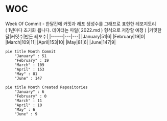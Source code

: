 # WOC
Week Of Commit - 한달간에 커밋과 레포 생성수를 그래프로 표현한 레포지토리<br />
( 1년마다 초기화 됩니다. 데이터는 파일( 2022.md ) 형식으로 저장할 예정 )
|커밋한 달|커밋수|만든 레포수|
|------|---|---|
|January|51|6|
|February|19|0|
|March|109|11|
|April|153|10|
|May|81|6|
|June|147|9|
```mermaid
pie title Month Commit
    "January" : 51
    "February" : 19
    "March" : 109
    "April" : 153
    "May" : 81
    "June" : 147
```
```mermaid
pie title Month Created Repositories
    "January" : 6
    "February" : 0
    "March" : 11
    "April" : 10
    "May" : 6
    "June" : 9
```
